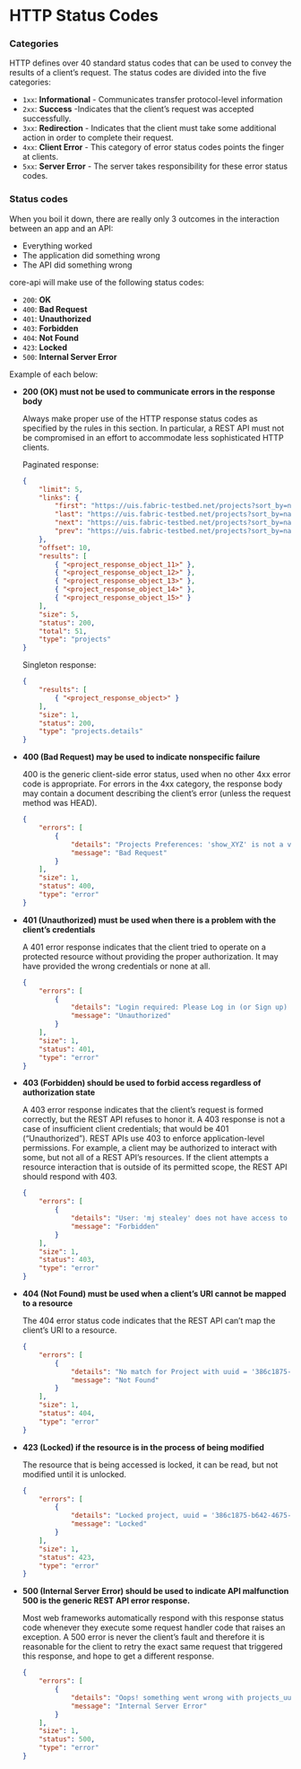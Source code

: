 # HTTP Status Codes

### Categories

HTTP defines over 40 standard status codes that can be used to convey the results of a client’s request. The status codes are divided into the five categories:

- `1xx`: **Informational** - Communicates transfer protocol-level information
- `2xx`: **Success** -Indicates that the client’s request was accepted successfully.
- `3xx`: **Redirection** - Indicates that the client must take some additional action in order to complete their request.
- `4xx`: **Client Error** - This category of error status codes points the finger at clients.
- `5xx`: **Server Error** - The server takes responsibility for these error status codes.

### Status codes

When you boil it down, there are really only 3 outcomes in the interaction between an app and an API:

- Everything worked
- The application did something wrong
- The API did something wrong

core-api will make use of the following status codes:

- `200`: **OK**
- `400`: **Bad Request**
- `401`: **Unauthorized**
- `403`: **Forbidden**
- `404`: **Not Found**
- `423`: **Locked**
- `500`: **Internal Server Error**

Example of each below:

- **200 (OK) must not be used to communicate errors in the response body**

    Always make proper use of the HTTP response status codes as specified by the rules in this section. In particular, a REST API must not be compromised in an effort to accommodate less sophisticated HTTP clients.
    
    Paginated response:
    
    ```json
    {
        "limit": 5,
        "links": {
            "first": "https://uis.fabric-testbed.net/projects?sort_by=name&order_by=asc&offset=0&limit=5",
            "last": "https://uis.fabric-testbed.net/projects?sort_by=name&order_by=asc&offset=50&limit=5",
            "next": "https://uis.fabric-testbed.net/projects?sort_by=name&order_by=asc&offset=15&limit=5",
            "prev": "https://uis.fabric-testbed.net/projects?sort_by=name&order_by=asc&offset=5&limit=5"
        },
        "offset": 10,
        "results": [
            { "<project_response_object_11>" },
            { "<project_response_object_12>" },
            { "<project_response_object_13>" },
            { "<project_response_object_14>" },
            { "<project_response_object_15>" }
        ],
        "size": 5,
        "status": 200,
        "total": 51,
        "type": "projects"
    }
    ```
    
    Singleton response:
    
    ```json
    {
        "results": [
            { "<project_response_object>" }
        ],
        "size": 1,
        "status": 200,
        "type": "projects.details"
    }
    ```

- **400 (Bad Request) may be used to indicate nonspecific failure**

    400 is the generic client-side error status, used when no other 4xx error code is appropriate. For errors in the 4xx category, the response body may contain a document describing the client’s error (unless the request method was HEAD).
    
    ```json
    {
        "errors": [
            {
                "details": "Projects Preferences: 'show_XYZ' is not a valid preference type",
                "message": "Bad Request"
            }
        ],
        "size": 1,
        "status": 400,
        "type": "error"
    }
    ```

- **401 (Unauthorized) must be used when there is a problem with the client’s credentials**

    A 401 error response indicates that the client tried to operate on a protected resource without providing the proper authorization. It may have provided the wrong credentials or none at all.
    
    ```json
    {
        "errors": [
            {
                "details": "Login required: Please Log in (or Sign up) on the FABRIC Portal",
                "message": "Unauthorized"
            }
        ],
        "size": 1,
        "status": 401,
        "type": "error"
    }
    ```

- **403 (Forbidden) should be used to forbid access regardless of authorization state**

    A 403 error response indicates that the client’s request is formed correctly, but the REST API refuses to honor it. A 403 response is not a case of insufficient client credentials; that would be 401 (“Unauthorized”). REST APIs use 403 to enforce application-level permissions. For example, a client may be authorized to interact with some, but not all of a REST API’s resources. If the client attempts a resource interaction that is outside of its permitted scope, the REST API should respond with 403.
    
    ```json
    {
        "errors": [
            {
                "details": "User: 'mj stealey' does not have access to this private project",
                "message": "Forbidden"
            }
        ],
        "size": 1,
        "status": 403,
        "type": "error"
    }
    ```

- **404 (Not Found) must be used when a client’s URI cannot be mapped to a resource**

    The 404 error status code indicates that the REST API can’t map the client’s URI to a resource.
    
    ```json
    {
        "errors": [
            {
                "details": "No match for Project with uuid = '386c1875-b642-4675-bb37-30cbf348b52X'",
                "message": "Not Found"
            }
        ],
        "size": 1,
        "status": 404,
        "type": "error"
    }
    ```
    
- **423 (Locked) if the resource is in the process of being modified**

    The resource that is being accessed is locked, it can be read, but not modified until it is unlocked.
    
    ```json
    {
        "errors": [
            {
                "details": "Locked project, uuid = '386c1875-b642-4675-bb37-30cbf348b522', expires_on = '2024-03-09 20:28:25.301034+00:00'",
                "message": "Locked"
            }
        ],
        "size": 1,
        "status": 423,
        "type": "error"
    }
    ```

- **500 (Internal Server Error) should be used to indicate API malfunction 500 is the generic REST API error response.**

    Most web frameworks automatically respond with this response status code whenever they execute some request handler code that raises an exception. A 500 error is never the client’s fault and therefore it is reasonable for the client to retry the exact same request that triggered this response, and hope to get a different response.

    ```json
    {
        "errors": [
            {
                "details": "Oops! something went wrong with projects_uuid_get(): whoops",
                "message": "Internal Server Error"
            }
        ],
        "size": 1,
        "status": 500,
        "type": "error"
    }
```

